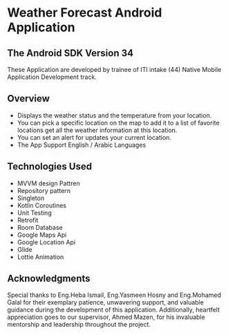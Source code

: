 # Weather Forecast Android Application

## The Android SDK Version 34

These Application are developed by trainee of ITI intake (44) Native Mobile Application Development track.

## Overview

- Displays the weather status and the temperature from your location.
- You can pick a specific location on the map to add it to a list of favorite locations get all the weather information at this location.
- You can set an alert for updates your current location.
- The App Support English / Arabic Languages

## Technologies Used

- MVVM design Pattren
- Repository pattern
- Singleton
- Kotlin Coroutines
- Unit Testing
- Retrofit
- Room Database
- Google Maps Api
- Google Location Api
- Glide
- Lottie Animation


## Acknowledgments

Special thanks to  Eng.Heba Ismail, Eng.Yasmeen Hosny and Eng.Mohamed Galal for their exemplary patience, unwavering support, and valuable guidance during the development of this application. Additionally, heartfelt appreciation goes to our supervisor, Ahmed Mazen, for his invaluable mentorship and leadership throughout the project.
